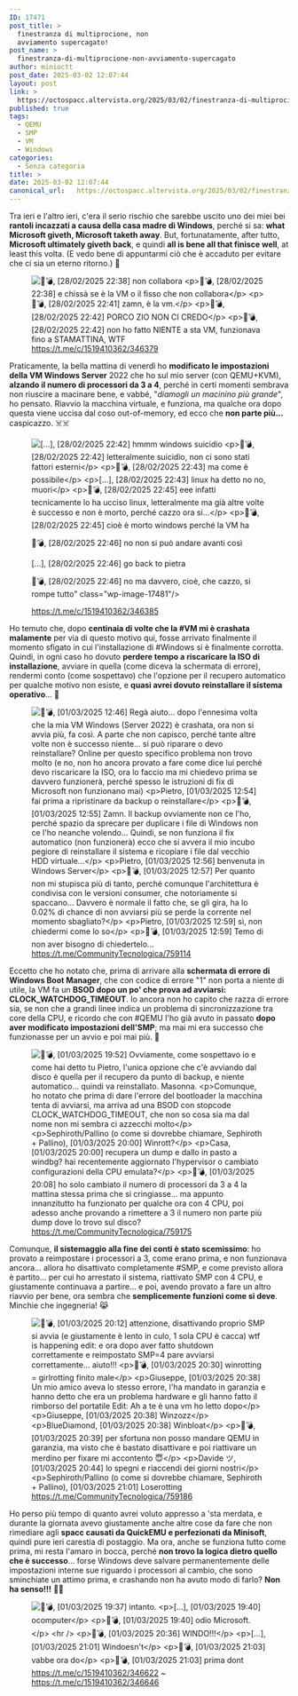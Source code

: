 ```yaml
---
ID: 17471
post_title: >
  finestranza di multiprocione, non
  avviamento supercagato!
post_name: >
  finestranza-di-multiprocione-non-avviamento-supercagato
author: minioctt
post_date: 2025-03-02 12:07:44
layout: post
link: >
  https://octospacc.altervista.org/2025/03/02/finestranza-di-multiprocione-non-avviamento-supercagato/
published: true
tags:
  - QEMU
  - SMP
  - VM
  - Windows
categories:
  - Senza categoria
title: >
date: 2025-03-02 12:07:44
canonical_url:   https://octospacc.altervista.org/2025/03/02/finestranza-di-multiprocione-non-avviamento-supercagato/
---
```

<!-- wp:paragraph -->
<p>Tra ieri e l'altro ieri, c'era il serio rischio che sarebbe uscito uno dei miei bei <strong>rantoli incazzati a causa della casa madre di Windows</strong>, perché si sa: <strong>what Microsoft giveth, Microsoft taketh away</strong>. But, fortunatamente, after tutto, <strong>Microsoft ultimately giveth back</strong>, e quindi <strong>all is bene all that finisce well</strong>, at least this volta. (E vedo bene di appuntarmi ciò che è accaduto per evitare che ci sia un eterno ritorno.) 🍾</p>
<!-- /wp:paragraph -->

<!-- wp:paragraph -->
<p></p>
<!-- /wp:paragraph -->

<!-- wp:image {"id":17480,"sizeSlug":"full","linkDestination":"none"} -->
<figure class="wp-block-image size-full"><img src="{{site.cdnurl}}/assets/uploads/2025/03/image-1.png" alt="💖💣, [28/02/2025 22:38]
non collabora

💖💣, [28/02/2025 22:38]
e chissà se è la VM o il fisso che non collabora

💖💣, [28/02/2025 22:41]
zamn, è la vm.

💖💣, [28/02/2025 22:42]
PORCO ZIO NON CI CREDO

💖💣, [28/02/2025 22:42]
non ho fatto NIENTE a sta VM, funzionava fino a STAMATTINA, WTF" class="wp-image-17480"/><figcaption class="wp-element-caption"><a href="https://t.me/c/1519410362/346379">https://t.me/c/1519410362/346379</a></figcaption></figure>
<!-- /wp:image -->

<!-- wp:paragraph -->
<p></p>
<!-- /wp:paragraph -->

<!-- wp:paragraph -->
<p>Praticamente, la bella mattina di venerdì ho <strong>modificato le impostazioni della VM Windows Server</strong> 2022 che ho sul mio server (con QEMU+KVM), <strong>alzando il numero di processori da 3 a 4</strong>, perché in certi momenti sembrava non riuscire a macinare bene, e vabbé, "<em>diamogli un macinino più grande</em>", ho pensato. Riavvio la macchina virtuale, e funziona, ma qualche ora dopo questa viene uccisa dal coso out-of-memory, ed ecco che <strong>non parte più...</strong> caspicazzo. ☠️☠️</p>
<!-- /wp:paragraph -->

<!-- wp:paragraph -->
<p></p>
<!-- /wp:paragraph -->

<!-- wp:image {"id":17481,"sizeSlug":"full","linkDestination":"none"} -->
<figure class="wp-block-image size-full"><img src="{{site.cdnurl}}/assets/uploads/2025/03/image-2.png" alt="[...], [28/02/2025 22:42]
hmmm windows suicidio

💖💣, [28/02/2025 22:42]
letteralmente suicidio, non ci sono stati fattori esterni

💖💣, [28/02/2025 22:43]
ma come è possibile

[...], [28/02/2025 22:43]
linux ha detto no no, muori

💖💣, [28/02/2025 22:45]
eee infatti tecnicamente lo ha ucciso linux, letteralmente
ma già altre volte è successo e non è morto, perché cazzo ora si...

💖💣, [28/02/2025 22:45]
cioè è morto windows perché la VM ha &quot;perso la corrente&quot; in vai a capire che momento.

💖💣, [28/02/2025 22:46]
no non si può andare avanti così

[...], [28/02/2025 22:46]
go back to pietra

💖💣, [28/02/2025 22:46]
no ma davvero, cioè, che cazzo, si rompe tutto" class="wp-image-17481"/><figcaption class="wp-element-caption"><a href="https://t.me/c/1519410362/346385">https://t.me/c/1519410362/346385</a></figcaption></figure>
<!-- /wp:image -->

<!-- wp:paragraph -->
<p></p>
<!-- /wp:paragraph -->

<!-- wp:paragraph -->
<p>Ho temuto che, dopo <strong>centinaia di volte che la #VM mi è crashata malamente</strong> per via di questo motivo qui, fosse arrivato finalmente il momento sfigato in cui l'installazione di #Windows si è finalmente corrotta. Quindi, in ogni caso ho dovuto <strong>perdere tempo a riscaricare la ISO di installazione</strong>, avviare in quella (come diceva la schermata di errore), rendermi conto (come sospettavo) che l'opzione per il recupero automatico per qualche motivo non esiste, e <strong>quasi avrei dovuto reinstallare il sistema operativo</strong>... 📀</p>
<!-- /wp:paragraph -->

<!-- wp:paragraph -->
<p></p>
<!-- /wp:paragraph -->

<!-- wp:image {"id":17484,"sizeSlug":"full","linkDestination":"none"} -->
<figure class="wp-block-image size-full"><img src="{{site.cdnurl}}/assets/uploads/2025/03/image-4.png" alt="💖💣, [01/03/2025 12:46]
Regà aiuto... dopo l'ennesima volta che la mia VM Windows (Server 2022) è crashata, ora non si avvia più, fa così.
A parte che non capisco, perché tante altre volte non è successo niente... si può riparare o devo reinstallare? Online per questo specifico problema non trovo molto (e no, non ho ancora provato a fare come dice lui perché devo riscaricare la ISO, ora lo faccio ma mi chiedevo prima se davvero funzionerà, perché spesso le istruzioni di fix di Microsoft non funzionano mai)

Pietro, [01/03/2025 12:54]
fai prima a ripristinare da backup o reinstallare

💖💣, [01/03/2025 12:55]
Zamn.
Il backup ovviamente non ce l'ho, perché spazio da sprecare per duplicare i file di Windows non ce l'ho neanche volendo... Quindi, se non funziona il fix automatico (non funzionerà) ecco che si avvera il mio incubo pegiore di reinstallare il sistema e ricopiare i file dal vecchio HDD virtuale...

Pietro, [01/03/2025 12:56]
benvenuta in Windows Server

💖💣, [01/03/2025 12:57]
Per quanto non mi stupisca più di tanto, perché comunque l'architettura è condivisa con le versioni consumer, che notoriamente si spaccano... Davvero è normale il fatto che, se gli gira, ha lo 0.02% di chance di non avviarsi più se perde la corrente nel momento sbagliato?

Pietro, [01/03/2025 12:59]
sì, non chiedermi come lo so

💖💣, [01/03/2025 12:59]
Temo di non aver bisogno di chiedertelo..." class="wp-image-17484"/><figcaption class="wp-element-caption"><a href="https://t.me/CommunityTecnologica/759114">https://t.me/CommunityTecnologica/759114</a></figcaption></figure>
<!-- /wp:image -->

<!-- wp:paragraph -->
<p></p>
<!-- /wp:paragraph -->

<!-- wp:paragraph -->
<p>Eccetto che ho notato che, prima di arrivare alla <strong>schermata di errore di Windows Boot Manager</strong>, che con codice di errore "1" non porta a niente di utile, la VM fa un <strong>BSOD dopo un po' che prova ad avviarsi: CLOCK_WATCHDOG_TIMEOUT</strong>. Io ancora non ho capito che razza di errore sia, se non che a grandi linee indica un problema di sincronizzazione tra core della CPU, e ricordo che con #QEMU l'ho già avuto in passato <strong>dopo aver modificato impostazioni dell'SMP</strong>; ma mai mi era successo che funzionasse per un avvio e poi mai più. 🦧</p>
<!-- /wp:paragraph -->

<!-- wp:paragraph -->
<p></p>
<!-- /wp:paragraph -->

<!-- wp:image {"id":17486,"sizeSlug":"full","linkDestination":"none"} -->
<figure class="wp-block-image size-full"><img src="{{site.cdnurl}}/assets/uploads/2025/03/image-5.png" alt="💖💣, [01/03/2025 19:52]
Ovviamente, come sospettavo io e come hai detto tu Pietro, l'unica opzione che c'è avviando dal disco è quella per il recupero da punto di backup, e niente automatico... quindi va reinstallato. Masonna.

Comunque, ho notato che prima di dare l'errore del bootloader la macchina tenta di avviarsi, ma arriva ad una BSOD con stopcode CLOCK_WATCHDOG_TIMEOUT, che non so cosa sia ma dal nome non mi sembra ci azzecchi molto

Sephiroth/Pallino (o come si dovrebbe chiamare, Sephiroth + Pallino), [01/03/2025 20:00]
Winrott?

Casa, [01/03/2025 20:00]
recupera un dump e dallo in pasto a windbg?
hai recentemente aggiornato l'hypervisor o cambiato configurazioni della CPU emulata?

💖💣, [01/03/2025 20:08]
ho solo cambiato il numero di processori da 3 a 4 la mattina stessa prima che si cringiasse... ma appunto innanzitutto ha funzionato per qualche ora con 4 CPU, poi adesso anche provando a rimettere a 3 il numero non parte più
dump dove lo trovo sul disco?" class="wp-image-17486"/><figcaption class="wp-element-caption"><a href="https://t.me/CommunityTecnologica/759175">https://t.me/CommunityTecnologica/759175</a></figcaption></figure>
<!-- /wp:image -->

<!-- wp:paragraph -->
<p></p>
<!-- /wp:paragraph -->

<!-- wp:paragraph -->
<p>Comunque, <strong>il sistemaggio alla fine dei conti è stato scemissimo</strong>: ho provato a reimpostare i processori a 3, come erano prima, e non funzionava ancora... allora ho disattivato completamente #SMP, e come previsto allora è partito... per cui ho arrestato il sistema, riattivato SMP con 4 CPU, e giustamente continuava a partire... e poi, avendo provato a fare un altro riavvio per bene, ora sembra che <strong>semplicemente funzioni come si deve</strong>. Minchie che ingegneria! 😹</p>
<!-- /wp:paragraph -->

<!-- wp:paragraph -->
<p></p>
<!-- /wp:paragraph -->

<!-- wp:image {"id":17485,"sizeSlug":"full","linkDestination":"none"} -->
<figure class="wp-block-image size-full"><img src="{{site.cdnurl}}/assets/uploads/2025/03/image-3.png" alt="💖💣, [01/03/2025 20:12]
attenzione, disattivando proprio SMP si avvia (e giustamente è lento in culo, 1 sola CPU è cacca)
wtf is happening
edit: e ora dopo aver fatto shutdown correttamente e reimpostato SMP=4 pare avviarsi correttamente... aiuto!!!

💖💣, [01/03/2025 20:30]
winrotting = girlrotting finito male

Giuseppe, [01/03/2025 20:38]
Un mio amico aveva lo stesso errore, l'ha mandato in garanzia e hanno detto che era un problema hardware e gli hanno fatto il rimborso del portatile
Edit:
Ah a te è una vm ho letto dopo

Giuseppe, [01/03/2025 20:38]
Winzozz

BlueDiamond, [01/03/2025 20:38]
Winbloat

💖💣, [01/03/2025 20:39]
per sfortuna non posso mandare QEMU in garanzia, ma visto che è bastato disattivare e poi riattivare un merdino per fixare mi accontento 😇

Davide ツ, [01/03/2025 20:44]
lo spegni e riaccendi dei giorni nostri

Sephiroth/Pallino (o come si dovrebbe chiamare, Sephiroth + Pallino), [01/03/2025 21:01]
Loserotting" class="wp-image-17485"/><figcaption class="wp-element-caption"><a href="https://t.me/CommunityTecnologica/759186">https://t.me/CommunityTecnologica/759186</a></figcaption></figure>
<!-- /wp:image -->

<!-- wp:paragraph -->
<p></p>
<!-- /wp:paragraph -->

<!-- wp:paragraph -->
<p>Ho perso più tempo di quanto avrei voluto appresso a 'sta merdata, e durante la giornata avevo giustamente anche altre cose da fare che non rimediare agli <strong>spacc causati da QuickEMU e perfezionati da Minisoft</strong>, quindi pure ieri carestia di postaggio. Ma ora, anche se funziona tutto come prima, mi resta l'amaro in bocca, perché <strong>non trovo la logica dietro quello che è successo</strong>... forse Windows deve salvare permanentemente delle impostazioni interne sue riguardo i processori al cambio, che sono sminchiate un attimo prima, e crashando non ha avuto modo di farlo? <strong>Non ha senso!!!</strong> 🧟‍♀️</p>
<!-- /wp:paragraph -->

<!-- wp:paragraph -->
<p></p>
<!-- /wp:paragraph -->

<!-- wp:image {"id":17489,"sizeSlug":"full","linkDestination":"none"} -->
<figure class="wp-block-image size-full"><img src="{{site.cdnurl}}/assets/uploads/2025/03/image-6.png" alt="💖💣, [01/03/2025 19:37]
intanto.

[...], [01/03/2025 19:40]
ocomputer

💖💣, [01/03/2025 19:40]
odio Microsoft.

---

💖💣, [01/03/2025 20:36]
WINDO!!!

[...], [01/03/2025 21:01]
Windoesn't

💖💣, [01/03/2025 21:03]
vabbe ora do

💖💣, [01/03/2025 21:03]
prima dont" class="wp-image-17489"/><figcaption class="wp-element-caption"><a href="https://t.me/c/1519410362/346622">https://t.me/c/1519410362/346622</a> ~ <a href="https://t.me/c/1519410362/346646">https://t.me/c/1519410362/346646</a></figcaption></figure>
<!-- /wp:image -->